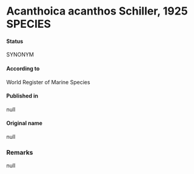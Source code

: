 Acanthoica acanthos Schiller, 1925 SPECIES
=======

#### Status
SYNONYM

#### According to
World Register of Marine Species

#### Published in
null

#### Original name
null

### Remarks
null